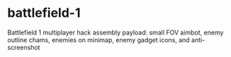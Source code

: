 # battlefield-1
Battlefield 1 multiplayer hack assembly payload: small FOV aimbot, enemy outline chams, enemies on minimap, enemy gadget icons, and anti-screenshot
